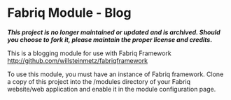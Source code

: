 # Fabriq Module - Blog

___This project is no longer maintained or updated and is archived. Should you choose to fork it, please maintain the proper license and credits.___

This is a blogging module for use with Fabriq Framework http://github.com/willsteinmetz/fabriqframework

To use this module, you must have an instance of Fabriq framework. Clone a copy of this project into the /modules directory of your Fabriq website/web application and enable it in the module configuration page.
